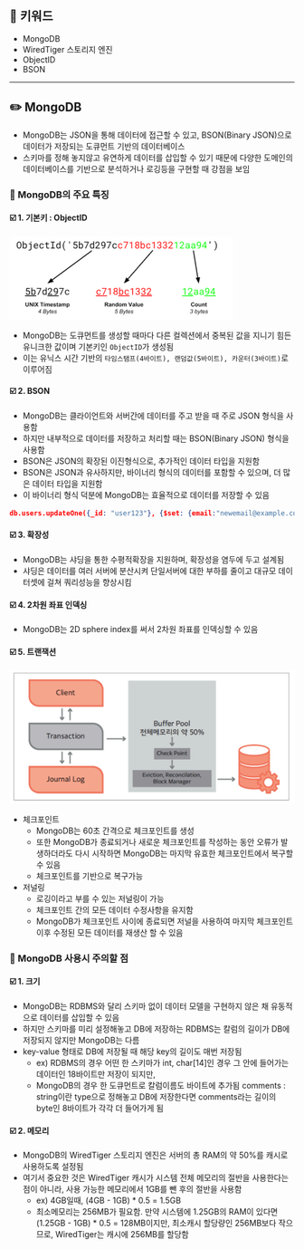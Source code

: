 ## 📓 키워드

- MongoDB
- WiredTiger 스토리지 엔진
- ObjectID
- BSON

---

## ✏️ MongoDB

- MongoDB는 JSON을 통해 데이터에 접근할 수 있고, BSON(Binary JSON)으로 데이터가 저장되는 도큐먼트 기반의 데이터베이스
- 스키마를 정해 놓지않고 유연하게 데이터를 삽입할 수 있기 때문에 다양한 도메인의 데이터베이스를 기반으로 분석하거나 로깅등을 구현할 때 강점을 보임

### 💭 MongoDB의 주요 특징

#### ☑️ 1. 기본키 : ObjectID

![img.png](../img/ObjectID.png)

- MongoDB는 도큐먼트를 생성할 때마다 다른 컬렉션에서 중복된 값을 지니기 힘든 유니크한 값이며 기본키인 `ObjectID`가 생성됨
- 이는 유닉스 시간 기반의 `타임스탬프(4바이트), 랜덤값(5바이트), 카운터(3바이트)`로 이루어짐

#### ☑️ 2. BSON

- MongoDB는 클라이언트와 서버간에 데이터를 주고 받을 때 주로 JSON 형식을 사용함
- 하지만 내부적으로 데이터를 저장하고 처리할 때는 BSON(Binary JSON) 형식을 사용함
- BSON은 JSON의 확장된 이진형식으로, 추가적인 데이터 타입을 지원함
- BSON은 JSON과 유사하지만, 바이너리 형식의 데이터를 포함할 수 있으며, 더 많은 데이터 타입을 지원함
- 이 바이너리 형식 덕분에 MongoDB는 효율적으로 데이터를 저장할 수 있음
```json
db.users.updateOne({_id: "user123"}, {$set: {email:"newemail@example.com"});
```

#### ☑️ 3. 확장성

- MongoDB는 샤딩을 통한 수평적확장을 지원하며, 확장성을 염두에 두고 설계됨
- 샤딩은 데이터를 여러 서버에 분산시켜 단일서버에 대한 부하를 줄이고 대규모 데이터셋에 걸쳐 쿼리성능을 향상시킴

#### ☑️ 4. 2차원 좌표 인덱싱

- MongoDB는 2D sphere index를 써서 2차원 좌표를 인덱싱할 수 있음

#### ☑️ 5. 트랜잭션

![img_1.png](../img/MongoDB트랜잭션.png)

- 체크포인트
  - MongoDB는 60초 간격으로 체크포인트를 생성
  - 또한 MongoDB가 종료되거나 새로운 체크포인트를 작성하는 동안 오류가 발생하더라도 다시 시작하면 MongoDB는 마지막 유효한 체크포인트에서 복구할 수 있음
  - 체크포인트를 기반으로 복구가능
- 저널링
  - 로깅이라고 부를 수 있는 저널링이 가능
  - 체크포인트 간의 모든 데이터 수정사항을 유지함
  - MongoDB가 체크포인트 사이에 종료되면 저널을 사용하여 마지막 체크포인트 이후 수정된 모든 데이터를 재생산 할 수 있음

### 💭 MongoDB 사용시 주의할 점

#### ☑️ 1. 크기

- MongoDB는 RDBMS와 달리 스키마 없이 데이터 모델을 구현하지 않은 채 유동적으로 데이터를 삽입할 수 있음
- 하지만 스키마를 미리 설정해놓고 DB에 저장하는 RDBMS는 칼럼의 길이가 DB에 저장되지 않지만 MongoDB는 다름
- key-value 형태로 DB에 저장될 때 해당 key의 길이도 매번 저장됨
  - ex) RDBMS의 경우 어떤 한 스키마가 int, char[14]인 경우 그 안에 들어가는 데이터인 18바이트만 저장이 되지만,
  - MongoDB의 경우 한 도큐먼트로 칼럼이름도 바이트에 추가됨 comments : string이란 type으로 정해놓고 DB에 저장한다면 comments라는 길이의 byte인 8바이트가 각각 더 들어가게 됨

#### ☑️ 2. 메모리

- MongoDB의 WiredTiger 스토리지 엔진은 서버의 총 RAM의 약 50%를 캐시로 사용하도록 설정됨
- 여기서 중요한 것은 WiredTiger 캐시가 시스템 전체 메모리의 절반을 사용한다는 점이 아니라, 사용 가능한 메모리에서 1GB를 뺀 후의 절반을 사용함
  - ex) 4GB일때, (4GB - 1GB) * 0.5 = 1.5GB
  - 최소메모리는 256MB가 필요함. 만약 시스템에 1.25GB의 RAM이 있다면 (1.25GB - 1GB) * 0.5 = 128MB이지만, 최소캐시 할당량인 256MB보다 작으므로, WiredTiger는 캐시에 256MB를 할당함
